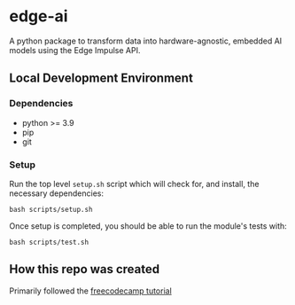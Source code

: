 # edge-ai

A python package to transform data into hardware-agnostic, embedded AI models using the Edge Impulse API.

## Local Development Environment

### Dependencies

- python >= 3.9
- pip
- git

### Setup

Run the top level `setup.sh` script which will check for, and install, the necessary dependencies:
```shell
bash scripts/setup.sh
```

Once setup is completed, you should be able to run the module's tests with:
```shell
bash scripts/test.sh
```

## How this repo was created

Primarily followed the [freecodecamp tutorial](https://www.freecodecamp.org/news/how-to-create-and-upload-your-first-python-package-to-pypi/)